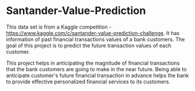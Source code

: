 # Santander-Value-Prediction

This data set is from a Kaggle competition - https://www.kaggle.com/c/santander-value-prediction-challenge. It has information
of past financial transactions values of a bank customers. The goal of this project is to predict the future transaction values of each
customer. 

 This project helps in anticipating the magnitude of financial transactions that the bank customers are going to make in the near future.
 Being able to anticipate
 customer's future financial transaction in advance helps the bank to provide effective personalized financial services to its customers.
